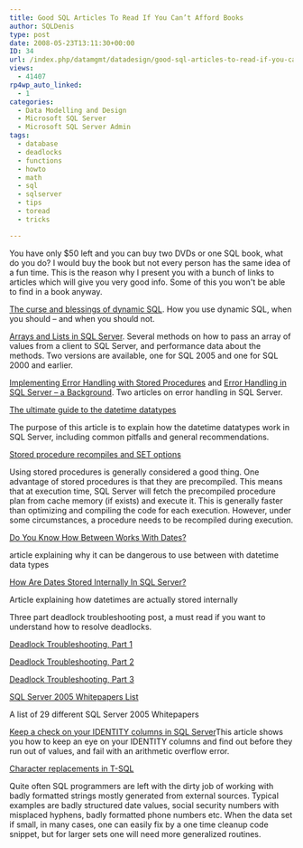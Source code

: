 ```yaml
---
title: Good SQL Articles To Read If You Can’t Afford Books
author: SQLDenis
type: post
date: 2008-05-23T13:11:30+00:00
ID: 34
url: /index.php/datamgmt/datadesign/good-sql-articles-to-read-if-you-can-t-a/
views:
  - 41407
rp4wp_auto_linked:
  - 1
categories:
  - Data Modelling and Design
  - Microsoft SQL Server
  - Microsoft SQL Server Admin
tags:
  - database
  - deadlocks
  - functions
  - howto
  - math
  - sql
  - sqlserver
  - tips
  - toread
  - tricks

---
```

You have only $50 left and you can buy two DVDs or one SQL book, what do you do? I would buy the book but not every person has the same idea of a fun time. This is the reason why I present you with a bunch of links to articles which will give you very good info. Some of this you won't be able to find in a book anyway.

[The curse and blessings of dynamic SQL][1]. How you use dynamic SQL, when you should – and when you should not.

[Arrays and Lists in SQL Server][2]. Several methods on how to pass an array of values from a client to SQL Server, and performance data about the methods. Two versions are available, one for SQL 2005 and one for SQL 2000 and earlier.

[Implementing Error Handling with Stored Procedures][3] and [Error Handling in SQL Server – a Background][4]. Two articles on error handling in SQL Server.

[The ultimate guide to the datetime datatypes][5]
  
The purpose of this article is to explain how the datetime datatypes work in SQL Server, including common pitfalls and general recommendations.

[Stored procedure recompiles and SET options][6]
  
Using stored procedures is generally considered a good thing. One advantage of stored procedures is that they are precompiled. This means that at execution time, SQL Server will fetch the precompiled procedure plan from cache memory (if exists) and execute it. This is generally faster than optimizing and compiling the code for each execution. However, under some circumstances, a procedure needs to be recompiled during execution.

[Do You Know How Between Works With Dates?][7]
  
article explaining why it can be dangerous to use between with datetime data types

[How Are Dates Stored Internally In SQL Server?][8]
  
Article explaining how datetimes are actually stored internally

Three part deadlock troubleshooting post, a must read if you want to understand how to resolve deadlocks.
  
[Deadlock Troubleshooting, Part 1][9]
  
[Deadlock Troubleshooting, Part 2][10]
  
[Deadlock Troubleshooting, Part 3][11]

[SQL Server 2005 Whitepapers List][12]
  
A list of 29 different SQL Server 2005 Whitepapers

[Keep a check on your IDENTITY columns in SQL Server][13]This article shows you how to keep an eye on your IDENTITY columns and find out before they run out of values, and fail with an arithmetic overflow error. 

[Character replacements in T-SQL][14]
  
Quite often SQL programmers are left with the dirty job of working with badly formatted strings mostly generated from external sources. Typical examples are badly structured date values, social security numbers with misplaced hyphens, badly formatted phone numbers etc. When the data set if small, in many cases, one can easily fix by a one time cleanup code snippet, but for larger sets one will need more generalized routines.

 [1]: http://www.sommarskog.se/dynamic_sql.html
 [2]: http://www.sommarskog.se/arrays-in-sql.html
 [3]: http://www.sommarskog.se/error-handling-II.html
 [4]: http://www.sommarskog.se/error-handling-I.html
 [5]: http://www.karaszi.com/SQLServer/info_datetime.asp
 [6]: http://www.karaszi.com/SQLServer/info_sp_recompile_set.asp
 [7]: http://dotnetsamplechapters.blogspot.com/2007/09/do-you-know-how-between-works-with.html
 [8]: http://dotnetsamplechapters.blogspot.com/2007/09/how-are-dates-stored-internally-in-sql.html
 [9]: http://blogs.msdn.com/bartd/archive/2006/09/09/Deadlock-Troubleshooting_2C00_-Part-1.aspx
 [10]: http://blogs.msdn.com/bartd/archive/2006/09/13/Deadlock-Troubleshooting_2C00_-Part-2.aspx
 [11]: http://blogs.msdn.com/bartd/archive/2006/09/25/deadlock-troubleshooting-part-3.aspx
 [12]: http://dotnetsamplechapters.blogspot.com/2007/03/sql-server-2005-whitepapers-list.html
 [13]: http://vyaskn.tripod.com/sql_server_check_identity_columns.htm
 [14]: http://www.projectdmx.com/tsql/strcleanup.aspx